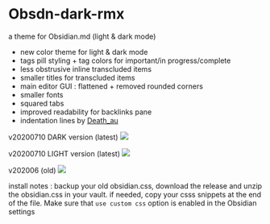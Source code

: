 # Obsdn-dark-rmx
a theme for Obsidian.md (light & dark mode)

* new color theme for light & dark mode 
* tags pill styling + tag colors for important/in progress/complete
* less obstrusive inline transcluded items 
* smaller titles for transcluded items
* main editor GUI : flattened + removed rounded corners 
* smaller fonts
* squared tabs
* improved readability for backlinks pane
* indentation lines by [Death_au](https://github.com/deathau)

v20200710 DARK version (latest)
![](https://github.com/cannibalox/Obsdn-dark-rmx/blob/master/Obsdn-Dark-Rmx.png)

v20200710 LIGHT version (latest)
![](https://github.com/cannibalox/Obsdn-dark-rmx/blob/master/Obsdn-Dark-rmx_LIGHT.png)

v202006 (old)
![](https://github.com/cannibalox/Obsdn-dark-rmx/blob/master/Obsdn-Dark-Rmx_old.png)

install notes : 
backup your old obsidian.css, download the release and unzip the obsidian.css in your vault.
if needed, copy your csss snippets at the end of the file.
Make sure that `use custom css` option is enabled in the Obsidian settings
